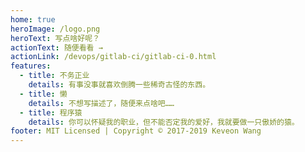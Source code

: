 ```yaml
---
home: true
heroImage: /logo.png
heroText: 写点啥好呢？
actionText: 随便看看 →
actionLink: /devops/gitlab-ci/gitlab-ci-0.html
features:
  - title: 不务正业
    details: 有事没事就喜欢倒腾一些稀奇古怪的东西。
  - title: 懒
    details: 不想写描述了，随便来点啥吧……
  - title: 程序猿
    details: 你可以怀疑我的职业，但不能否定我的爱好，我就要做一只傲娇的猿。
footer: MIT Licensed | Copyright © 2017-2019 Keveon Wang
---
```

